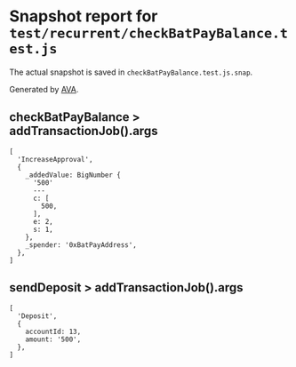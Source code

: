 # Snapshot report for `test/recurrent/checkBatPayBalance.test.js`

The actual snapshot is saved in `checkBatPayBalance.test.js.snap`.

Generated by [AVA](https://ava.li).

## checkBatPayBalance > addTransactionJob().args

    [
      'IncreaseApproval',
      {
        _addedValue: BigNumber {
          '500'
          ---
          c: [
            500,
          ],
          e: 2,
          s: 1,
        },
        _spender: '0xBatPayAddress',
      },
    ]

## sendDeposit > addTransactionJob().args

    [
      'Deposit',
      {
        accountId: 13,
        amount: '500',
      },
    ]
